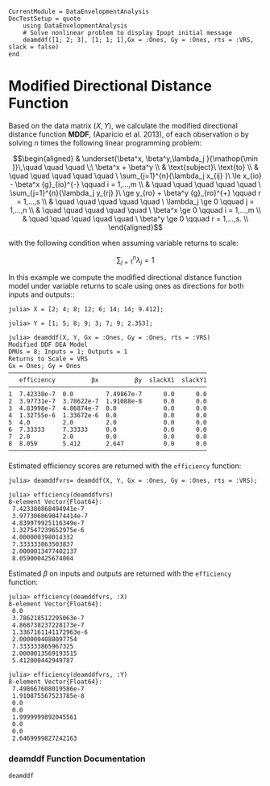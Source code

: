 ```@meta
CurrentModule = DataEnvelopmentAnalysis
DocTestSetup = quote
    using DataEnvelopmentAnalysis
    # Solve nonlinear problem to display Ipopt initial message
    deamddf([1; 2; 3], [1; 1; 1],Gx = :Ones, Gy = :Ones, rts = :VRS, slack = false)
end
```

# Modified Directional Distance Function

Based on the data  matrix $(X,Y)$, we calculate the modified directional distance function **MDDF**, (Aparicio et al. 2013), of each observation *o* by solving $n$ times the following linear programming problem:

```math
\begin{aligned}
  & \underset{\beta^x, \beta^y,\lambda_j }{\mathop{\min }}\,\quad \quad \quad \;\ \beta^x + \beta^y   \\
  & \text{subject}\ \text{to}  \\
  & \quad \quad \quad \quad \quad \ \sum_{j=1}^{n}{\lambda_j x_{ij} }\ \le x_{io} - \beta^x {g}_{io}^{-} \qquad i = 1,...,m  \\
  & \quad \quad \quad \quad \quad \ \sum_{j=1}^{n}{\lambda_j y_{rj} }\ \ge y_{ro} + \beta^y {g}_{ro}^{+} \qquad r = 1,...,s \\
  & \quad \quad \quad \quad \quad \ \lambda_j \ge 0 \qquad j = 1,...,n \\ 
  & \quad \quad \quad \quad \quad \ \beta^x \ge 0 \qquad i = 1,...,m  \\
  & \quad \quad \quad \quad \quad \ \beta^y \ge 0 \qquad r = 1,...,s.  \\
\end{aligned}
```

with the following condition when assuming variable returns to scale:
```math
\sum\nolimits_{j=1}^{n}\lambda_j=1
```

In this example we compute the modified directional distance function model under variable returns to scale using ones as directions for both inputs and outputs::
```jldoctest 1
julia> X = [2; 4; 8; 12; 6; 14; 14; 9.412];

julia> Y = [1; 5; 8; 9; 3; 7; 9; 2.353];

julia> deamddf(X, Y, Gx = :Ones, Gy = :Ones, rts = :VRS)
Modified DDF DEA Model 
DMUs = 8; Inputs = 1; Outputs = 1
Returns to Scale = VRS
Gx = Ones; Gy = Ones
───────────────────────────────────────────────────────
   efficiency          βx          βy  slackX1  slackY1
───────────────────────────────────────────────────────
1  7.42338e-7  0.0         7.49867e-7      0.0      0.0
2  3.97731e-7  3.78622e-7  1.91088e-8      0.0      0.0
3  4.83998e-7  4.86874e-7  0.0             0.0      0.0
4  1.32755e-6  1.33672e-6  0.0             0.0      0.0
5  4.0         2.0         2.0             0.0      0.0
6  7.33333     7.33333     0.0             0.0      0.0
7  2.0         2.0         0.0             0.0      0.0
8  8.059       5.412       2.647           0.0      0.0
───────────────────────────────────────────────────────
```

Estimated efficiency scores are returned with the `efficiency` function:
```jldoctest 1
julia> deamddfvrs= deamddf(X, Y, Gx = :Ones, Gy = :Ones, rts = :VRS);

julia> efficiency(deamddfvrs)
8-element Vector{Float64}:
 7.423380868494941e-7
 3.9773060690474414e-7
 4.839979925116349e-7
 1.327547239652975e-6
 4.000000398014332
 7.333333863503837
 2.0000013477402137
 8.059000425674004
```

Estimated $\beta$ on inputs and outputs are returned with the `efficiency` function:
```jldoctest 1
julia> efficiency(deamddfvrs, :X)
8-element Vector{Float64}:
 0.0
 3.786218512295063e-7
 4.868738237228173e-7
 1.3367161141172963e-6
 2.0000004088097754
 7.333333865967325
 2.0000013569193515
 5.412000442949787

julia> efficiency(deamddfvrs, :Y)
8-element Vector{Float64}:
 7.498667608019586e-7
 1.910875567523785e-8
 0.0
 0.0
 1.9999999892045561
 0.0
 0.0
 2.6469999827242163
```

### deamddf Function Documentation

```@docs
deamddf
```
